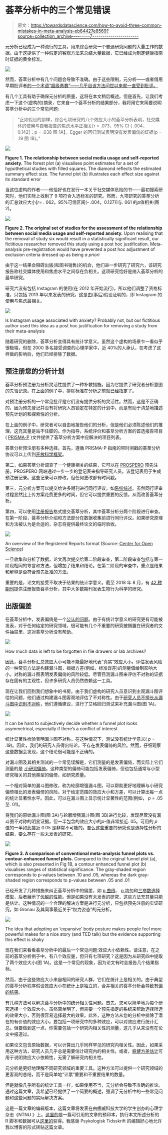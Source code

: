 # 荟萃分析中的三个常见错误

> 原文：<https://towardsdatascience.com/how-to-avoid-three-common-mistakes-in-meta-analysis-eb64427e8569?source=collection_archive---------7----------------------->

元分析已经成为一种流行的工具，用来综合研究一个普通研究问题的大量工作的数据。由于这提供了一种假定的客观方法来总结大量数据，它已经成为制定健康指南时证据的黄金标准。

![](img/917297692c392e89e171a64adbb99a90.png)

然而，荟萃分析中有几个问题会导致不准确。由于这些限制，元分析——或者借用早期批评者[的一个术语“超级愚蠢”——几乎自该方法问世以来就一直受到批评。](http://psycnet.apa.org/doiLanding?doi=10.1037%2F0003-066X.33.5.517.a)

有几个工具有助于确保元分析的质量，这将在本文稍后概述。但是首先，让我们考虑一下这个(虚构的)摘录，它来自一个荟萃分析的结果部分，我将用它来简要说明荟萃分析中的三个常见问题:

> “正如假设的那样，综合七项研究的八个效应大小的荟萃分析表明，社交媒体的使用与自我报告的焦虑水平正相关[r = .073，95% CI ( .004，0.142]；p = .038 图 1A】。Egger 的回归测试表明没有发表偏倚的证据(p = .19 图 1B)。”

![](img/73a7c3b5d11387ab63fcd8a1026411d7.png)

**Figure 1\. The relationship between social media usage and self-reported anxiety.** The forest plot (a) visualises point estimates for a set of hypothetical studies with filled squares. The diamond reflects the estimated summary effect size. The funnel plot (b) illustrates each effect size against its standard error

当这位虚构的作者——他恰好也在发行一本关于社交媒体危险的书——最初搜索研究时，他们实际上找到了 9 项符合入选标准的研究。然而，九项研究的荟萃分析的汇总效应大小[*r*= . 062，95%可信区间(- .004，0.127)]与. 061 的*p*值相关(图 2)。

![](img/1e198bca820d4f0f3af1205113a66643.png)

**Figure 2**. **The original set of studies for the assessment of the relationship between social media usage and self-reported anxiety.** Upon realising that the removal of study six would result in a statistically significant result, our fictitious researcher removed this study using a post hoc justification. Meta-analysis pre-registration would have prevented a post hoc adjustment of exclusion criteria dressed up as being *a priori*

由于这一结果会阻碍出版(和图书销售)的机会，他们进一步研究了研究六，该研究报告称社交媒体使用和焦虑水平之间存在负相关。这项研究恰好是纳入荟萃分析的最早研究。

研究六没有包括 Instagram 的使用(在 2012 年开始流行)，所以他们调整了资格标准，只包括 2013 年以来发表的研究，这是由(事后)假设证明的，即 Instagram 的使用与焦虑最相关。

![](img/c4c3280a20439df31acd79b09ac468fe.png)

Is Instagram usage associated with anxiety? Probably not, but our fictitious author used this idea as a post hoc justification for removing a study from their meta-analysis

随着研究的删除，荟萃分析变得具有统计学意义。虽然这个虚构的场景乍一看似乎很极端，但在 2000 多名接受调查的心理学家中，近 40%的人承认，在考虑了这样做的影响后，他们已经排除了数据。

## 预注册您的分析计划

荟萃分析预注册为分析灵活性提供了一种补救措施，因为它提供了研究者分析意图的先验记录。在上面的例子中，排除标准在分析之前就已经指定了。

对预注册分析的一个常见批评是它们没有提供分析的灵活性。然而，这是不正确的，因为预先登记并没有将研究人员锁定在特定的计划中，而是有助于清楚地描述预先计划的和探索性的分析。

在上面的例子中，研究者可以自由地报告他们的分析，但是他们必须陈述他们的推理，这充其量是站不住脚的。作为指导，系统评价和荟萃分析方案的首选报告项目( [PRISMA-P](http://www.prisma-statement.org/Extensions/Protocols.aspx) )文件提供了荟萃分析方案中应解决的项目列表。

荟萃分析预注册有多种选择。首先，遵循 PRISMA-P 指南的带时间戳的荟萃分析协议可以上传到[开放科学框架](http://osf.io)。

第二，如果荟萃分析调查了一个健康相关的结果，它可以在 [PROSPERO](https://www.crd.york.ac.uk/prospero/) 预先注册。PROSPERO 网站通过一步一步的登记表来指导研究人员，该登记表用于生成预注册记录。这些记录可以修改，但任何更改都有时间戳。

第三，元分析方案可以提交给许多期刊进行同行评议，如[系统综述](https://systematicreviewsjournal.biomedcentral.com/)。虽然同行评审过程显然比上传方案花费更多的时间，但它可以提供重要的反馈，从而改善荟萃分析。

第四，可以使用[注册报告](https://cos.io/rr/)格式提交荟萃分析，其中荟萃分析分两个阶段进行审查。在第一阶段，荟萃分析介绍和方法部分在数据收集前进行同行评议。如果研究原理和方法被认为是合适的，杂志将提供最终论文的临时验收。

![](img/cc97b85dcf0e9cc30f3e97fee65b7fc2.png)

An overview of the Registered Reports format (Source: [Center for Open Science](https://cos.io/rr/))

一旦收集和分析了数据，论文再次提交给第二阶段审查，第二阶段审查包括与第一阶段相同的导言和方法，但增加了结果和结论。在第二阶段的审查中，重点是结果和解释是否符合预先批准的方法。

重要的是，论文的接受不取决于结果的统计学意义。截至 2018 年 8 月，有 [42 种期刊](https://cos.io/rr/)提供注册报告荟萃分析，其中大多数期刊发表生物行为科学的研究。

## 出版偏差

在荟萃分析中，发表偏倚是一个[公认的问题](https://www.ncbi.nlm.nih.gov/pubmed/21784880)。由于有统计学意义的研究更有可能被发表，对于任何给定的研究领域，很可能有几个不重要的研究被搁置在研究者的文件抽屉里，这对荟萃分析没有帮助。

![](img/4d0e1311648ee5388b3e50f15bd336e7.png)

How much data is left to be forgotten in file drawers or lab archives?

因此，荟萃分析汇总效应大小可能不能最好地代表“真实”效应大小。评估发表风险的一种常见方法是构建漏斗图，根据方差(例如，标准误差)的测量值绘制影响大小。对称的漏斗图表明发表偏倚的风险较低。尽管目测漏斗图来评估不对称的证据存在固有的主观性，但许多研究人员仍然依赖这一工具。

现在让我们回到我们想象中的书房。由于我们虚构的研究人员意识到主观漏斗图评估的问题，他们通过构建漏斗图客观地评估了不对称性。由于[研究人员不擅长从漏斗图中识别不对称](https://www.ncbi.nlm.nih.gov/pubmed/16085192)，他们遵循建议，进行了艾格回归测试来补充漏斗图(图 1A)。

![](img/ce76982d26923c9b648c039dd03bc5e9.png)

It can be hard to subjectively decide whether a funnel plot looks asymmetrical, especially if there’s a conflict of interest

统计显著性检验表明漏斗图不对称。在这种情况下，测试没有统计学意义( *p* = .19)。因此，我们的研究人员得出结论，不存在发表偏倚的风险。然而，仔细观察这些数据会发现，这个结论很可能是不正确的。

对漏斗图及其相关测试的一个常见误解是，它们测量的是发表偏倚，而实际上它们测量的是 [*小研究*偏倚](https://www.ncbi.nlm.nih.gov/pubmed/21784880)。这种类型的偏倚可能包括发表偏倚，但也包括通常与小型研究相关的其他类型的偏倚，如研究质量。

一个相对简单的漏斗图修改，称为轮廓增强漏斗图，可以帮助更好地理解与小研究偏倚相比的发表偏倚的风险。对于给定范围的效应大小和方差，可以计算出每一点的统计显著性水平。因此，可以在漏斗图上显示统计显著性的范围(例如， *p* = .05 至. 01)。

将我们的原始漏斗图(图 3A)与轮廓增强漏斗图(图 3B)进行比较，发现尽管没有漏斗图不对称的明显证据，但一半包含的效应大小的*p*-值非常接近. 05。可用的 *p* 值的一半如此接近 0.05 是非常不可能的。要么这些重要的研究也是选择性分析的结果，要么存在一些未发表的研究。

![](img/ce3e809efb68db4ca3586faa4b89194e.png)

**Figure 3\. A comparison of conventional meta-analysis funnel plots vs. contour-enhanced funnel plots.** Compared to the original funnel plot (a), which is also presented in Fig 1B, a contour enhanced funnel plot (b) visualises ranges of statistical significance. The gray-shaded region corresponds to p-values between .10 and .05, whereas the dark gray-shaded region corresponds to p-values between .05 and .01

已经开发了几种措施来纠正荟萃分析中的偏差，如 [p 曲线](https://www.ncbi.nlm.nih.gov/pubmed/26186117)、 [p 均匀](https://www.ncbi.nlm.nih.gov/pmc/articles/PMC5117126/)和[三参数选择模型](https://www.ncbi.nlm.nih.gov/pubmed/27694467)，后者展示了[优越的性能](https://osf.io/jn6x5/)。但是如果没有未发表的研究，这些方法充其量只能是估计。这种情况的一个合理的解决方案是进行元分析，只包括预先注册的实证研究，如 Gronau 及其同事最近关于“权力姿态”的元分析。

![](img/89ed40ed66a883a12dfbac3c3a240a58.png)

The idea that adopting an ‘expansive’ body posture makes people feel more powerful makes for a nice story (and TED talk) but the evidence supporting this effect is shaky

现在我们来看看荟萃分析中的最后一个常见问题:效应大小依赖性。请注意，在之前的荟萃分析例子中，有八个效应量，但只有七项研究？这是因为从研究四中提取了两个效应大小(图 1A)。这是一个常见的现象，因为论文有时会报告几个结果指标。

然而，由于这些效应大小来自相同的研究人群，它们在统计上是相关的。由于典型的荟萃分析程序假设效应大小在统计上是独立的，合并相关的荟萃分析会导致[有偏的结果](https://www.amazon.com/Methods-Meta-Analysis-Correcting-Research-Findings/dp/141290479X)。

有几种方法可以解决荟萃分析中的统计相关性问题。首先，您可以简单地为每个研究选择一个效应大小。虽然简单明了，但需要一个预先指定的系统来帮助选择所选的效果大小，否则很容易选择最大的效果。此外，这种方法从您的分析中排除了潜在的有价值的效应大小。要包括一项研究中的多种效应，可以对效应进行统计汇总。但要做到这一点，你需要包括一个研究内相关性的测量，这几乎从来没有在论文中报道过。

如果论文包含原始数据，可以计算出几乎同样罕见的研究内相关性。因此，如果采用这种方法，研究人员几乎总是需要估计研究内的相关性。或者，[稳健方差估计](https://www.ncbi.nlm.nih.gov/pubmed/26056092)可用于说明效应大小依赖性，无需了解研究内相关性。

元分析是更好地理解不同研究领域的重要工具。这种方法可以提供一个研究领域的更客观的总结，而不是简单地“计票”重要和不重要结果的数量。

但是就像几乎所有的统计工具一样，如果使用不当，元分析会导致不准确的推论。通过这篇文章，我希望已经提供了一个简要的概述，强调了元分析中的一些常见问题和这些问题的实际解决方案。

这是一篇文章的编辑版本，这篇文章将发表在由挪威科技大学的学生创办的心理学杂志《NTNU 》上。[这里的](https://osf.io/5skuv/)是一篇可引用的文章的预印本，执行本文所述分析的 R 脚本和数据可从[这里的](https://osf.io/3vjm5/)获得。我感谢 Psykologisk Tidsskrift 的编辑好心地允许我以博客的形式转贴这篇文章。